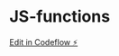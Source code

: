 # JS-functions

[Edit in Codeflow ⚡️](https://stackblitz.com/~/github.com/parulchauhann/JS-functions)